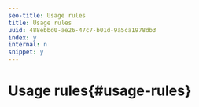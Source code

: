 ```yaml
---
seo-title: Usage rules
title: Usage rules
uuid: 488ebbd0-ae26-47c7-b01d-9a5ca1978db3
index: y
internal: n
snippet: y
---
```


# Usage rules{#usage-rules}

